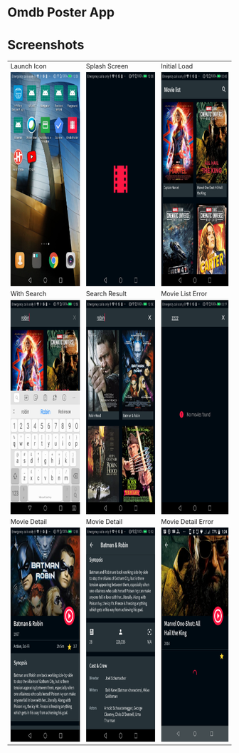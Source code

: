 # Omdb Poster App

# Screenshots
<table>
  <tr>
     <td>Launch Icon</td>
    <td>Splash Screen</td>
    <td>Initial Load</td>
  </tr>
  <tr>
    <td><img src="screenshot/launch_icon.png" width=270 height=480></td>
    <td><img src="screenshot/splash_screen.png" width=270 height=480></td>
    <td><img src="screenshot/initial_load.png" width=270 height=480></td>
  </tr>
   <tr>
     <td>With Search</td>
    <td>Search Result</td>
    <td>Movie List Error</td>
   </tr>
  <tr>
     <td><img src="screenshot/with_search.png" width=270 height=480></td>
    <td><img src="screenshot/with_search_result.png" width=270 height=480></td>
    <td><img src="screenshot/movie_list_error.png" width=270 height=480></td>
  </tr>
   <tr>
    <td>Movie Detail</td>
    <td>Movie Detail</td>
    <td>Movie Detail Error</td>
  </tr>
  <tr>
    <td><img src="screenshot/movie_detail_part1.png" width=270 height=480></td>
      <td><img src="screenshot/movie_detail_part2.png" width=270 height=480></td>
 <td><img src="screenshot/movie_detail_loading.png" width=270 height=480></td>
  </tr>
 </table>
